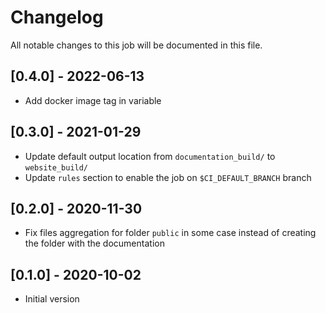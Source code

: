 # Changelog
All notable changes to this job will be documented in this file.

## [0.4.0] - 2022-06-13
* Add docker image tag in variable 

## [0.3.0] - 2021-01-29
* Update default output location from `documentation_build/` to `website_build/`
* Update `rules` section to enable the job on `$CI_DEFAULT_BRANCH` branch

## [0.2.0] - 2020-11-30
* Fix files aggregation for folder `public` in some case instead of creating the folder with the documentation

## [0.1.0] - 2020-10-02
* Initial version
